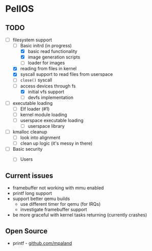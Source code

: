 # PellOS

## TODO
- [ ] filesystem support
  - [ ] Basic initrd (in progress)
    - [x] basic read functionality
    - [x] image generation scripts
    - [ ] loader for images
  - [x] reading from files in kernel
  - [x] syscall support to read files from userspace
  - [ ] `close()` syscall
  - [ ] access devices through fs
    - [x] initial vfs support
    - [ ] devfs implementation
- [ ] executable loading
  - [ ] Elf loader (#1)
  - [ ] kernel module loading
  - [ ] userspace executable loading
    - [ ] userspace library
- [ ] kmalloc cleanup
  - [ ] look into alignment
  - [ ] clean up logic (it's messy in there)
- [ ] Basic security
  - [ ] Users


## Current issues
* framebuffer not working with mmu enabled
* printf long support
* support better qemu builds
  * use different timer for qemu (for IRQs)
  * investigate framebuffer support
* be more graceful with kernel tasks returning (currently crashes)

## Open Source
* printf - [github.com/mpaland](https://github.com/mpaland/printf)